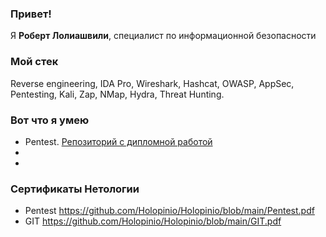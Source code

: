 ### Привет!

Я <b>Роберт Лолиашвили</b>, специалист по информационной безопасности

### Мой стек 

Reverse engineering, IDA Pro, Wireshark, Hashcat, OWASP, AppSec, Pentesting, Kali, Zap, NMap, Hydra, Threat Hunting.


### Вот что я умею

- Pentest. [Репозиторий с дипломной работой](https://github.com/Holopinio/sib-27_diplom.git)
- 
-

### Сертификаты Нетологии
- Pentest https://github.com/Holopinio/Holopinio/blob/main/Pentest.pdf
- GIT https://github.com/Holopinio/Holopinio/blob/main/GIT.pdf
